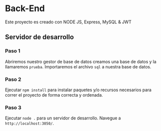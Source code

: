# Back-End

Este proyecto es creado con NODE JS, Express, MySQL & JWT

## Servidor de desarrollo

### Paso 1 

Abriremos nuestro gestor de base de datos creamos una base de datos y la llamaremos `prueba`.
Importaremos el archivo `sql` a nuestra base de datos.

### Paso 2

Ejecutar `npm install` para instalar paquetes y/o recursos necesarios para correr el proyecto de forma correcta y ordenada.

### Paso 3

Ejecutar `node .` para un servidor de desarrollo. Navegue a `http://localhost:3050/`.

